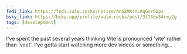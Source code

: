 ```yaml
---
fedi_link: https://fedi.vale.rocks/notice/AnGEMKrYLMqGnYQGps 
bsky_link: https://bsky.app/profile/vale.rocks/post/3l73qw54rmj2g
tags: [development]
---
```


I've spent the past several years thinking Vite is pronounced 'vite' rather than 'veet'. I've gotta start watching more dev videos or something...
